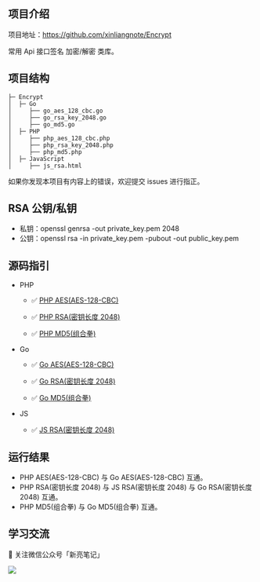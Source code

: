 ## 项目介绍

项目地址：https://github.com/xinliangnote/Encrypt

常用 Api 接口签名 加密/解密 类库。

## 项目结构

```
├─ Encrypt
│  ├─ Go
│     ├── go_aes_128_cbc.go
│     ├── go_rsa_key_2048.go
│     ├── go_md5.go
│  ├─ PHP
│     ├── php_aes_128_cbc.php
│     ├── php_rsa_key_2048.php
│     ├── php_md5.php
│  ├─ JavaScript
│     ├── js_rsa.html
```

如果你发现本项目有内容上的错误，欢迎提交 issues 进行指正。

## RSA 公钥/私钥

- 私钥：openssl genrsa -out private_key.pem 2048
- 公钥：openssl rsa -in private_key.pem -pubout -out public_key.pem

## 源码指引

- PHP 

  - :white_check_mark: [PHP AES(AES-128-CBC)](https://github.com/xinliangnote/Encrypt/blob/master/PHP/php_aes_128_cbc.php)

  - :white_check_mark: [PHP RSA(密钥长度 2048)](https://github.com/xinliangnote/Encrypt/blob/master/PHP/php_rsa_key_2048.php)
  
  - :white_check_mark: [PHP MD5(组合拳)](https://github.com/xinliangnote/Encrypt/blob/master/PHP/php_md5.php)

- Go

  - :white_check_mark: [Go AES(AES-128-CBC)](https://github.com/xinliangnote/Encrypt/blob/master/Go/go_aes_128_cbc.go)

  - :white_check_mark: [Go RSA(密钥长度 2048)](https://github.com/xinliangnote/Encrypt/blob/master/Go/go_rsa_key_2048.go)
  
  - :white_check_mark: [Go MD5(组合拳)](https://github.com/xinliangnote/Encrypt/blob/master/Go/go_md5.go)

- JS

  - :white_check_mark: [JS RSA(密钥长度 2048)](https://github.com/xinliangnote/Encrypt/blob/master/JavaScript)

## 运行结果

- PHP AES(AES-128-CBC) 与 Go AES(AES-128-CBC) 互通。
- PHP RSA(密钥长度 2048) 与 JS RSA(密钥长度 2048) 与 Go RSA(密钥长度 2048) 互通。
- PHP MD5(组合拳) 与 Go MD5(组合拳) 互通。

## 学习交流

:star2: 关注微信公众号「新亮笔记」

![](https://github.com/xinliangnote/Go/blob/master/00-基础语法/images/qr.jpg)

